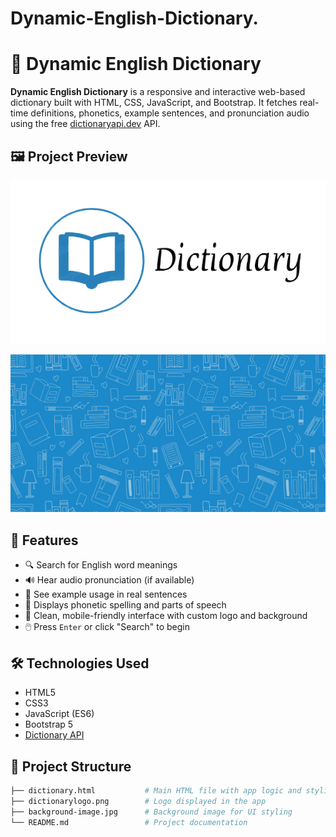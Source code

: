# Dynamic-English-Dictionary.
# 📘 Dynamic English Dictionary

**Dynamic English Dictionary** is a responsive and interactive web-based dictionary built with HTML, CSS, JavaScript, and Bootstrap. It fetches real-time definitions, phonetics, example sentences, and pronunciation audio using the free [dictionaryapi.dev](https://dictionaryapi.dev/) API.

## 🖼️ Project Preview

![Dictionary Logo](dictionarylogo.png)

![Background Image](background-image.jpg)

## 🚀 Features

- 🔍 Search for English word meanings
- 🔊 Hear audio pronunciation (if available)
- 📖 See example usage in real sentences
- 💬 Displays phonetic spelling and parts of speech
- 🎨 Clean, mobile-friendly interface with custom logo and background
- 🖱️ Press `Enter` or click "Search" to begin

## 🛠️ Technologies Used

- HTML5
- CSS3
- JavaScript (ES6)
- Bootstrap 5
- [Dictionary API](https://dictionaryapi.dev/)

## 📂 Project Structure

```bash
├── dictionary.html           # Main HTML file with app logic and styling
├── dictionarylogo.png        # Logo displayed in the app
├── background-image.jpg      # Background image for UI styling
└── README.md                 # Project documentation
